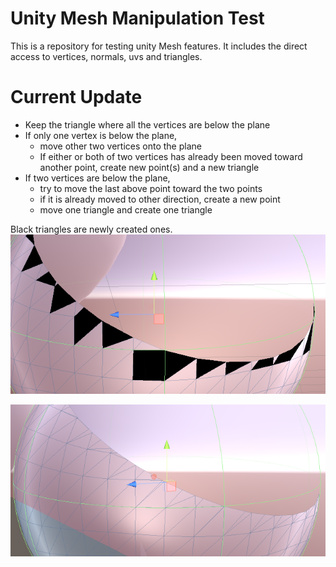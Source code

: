 # Unity Mesh Manipulation Test

This is a repository for testing unity Mesh features. It includes the direct access to vertices, normals, uvs and triangles.

# Current Update

* Keep the triangle where all the vertices are below the plane
* If only one vertex is below the plane,
  * move other two vertices onto the plane
  * If either or both of two vertices has already been moved toward another point, create new point(s) and a new triangle
* If two vertices are below the plane,
  * try to move the last above point toward the two points
  * if it is already moved to other direction, create a new point
  * move one triangle and create one triangle

Black triangles are newly created ones.
![adding triangles](documents/two_point_below.png)

![normals](documents/normals.png)


